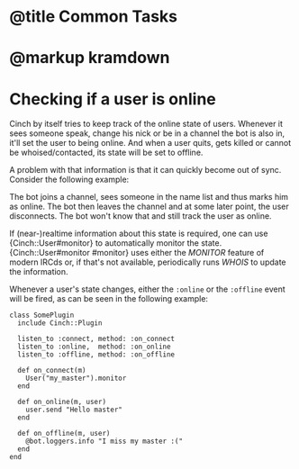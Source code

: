 # @title Common Tasks
# @markup kramdown

# Checking if a user is online

Cinch by itself tries to keep track of the online state of users.
Whenever it sees someone speak, change his nick or be in a channel the
bot is also in, it'll set the user to being online. And when a user
quits, gets killed or cannot be whoised/contacted, its state will be
set to offline.

A problem with that information is that it can quickly become out of
sync. Consider the following example:

The bot joins a channel, sees someone in the name list and thus marks
him as online. The bot then leaves the channel and at some later
point, the user disconnects. The bot won't know that and still track
the user as online.

If (near-)realtime information about this state is required, one can
use {Cinch::User#monitor} to automatically monitor the state.
{Cinch::User#monitor #monitor} uses either the _MONITOR_ feature of modern IRCds or, if
that's not available, periodically runs _WHOIS_ to update the
information.

Whenever a user's state changes, either the `:online` or the
`:offline` event will be fired, as can be seen in the following
example:

    class SomePlugin
      include Cinch::Plugin

      listen_to :connect, method: :on_connect
      listen_to :online,  method: :on_online
      listen_to :offline, method: :on_offline

      def on_connect(m)
        User("my_master").monitor
      end

      def on_online(m, user)
        user.send "Hello master"
      end

      def on_offline(m, user)
        @bot.loggers.info "I miss my master :("
      end
    end
